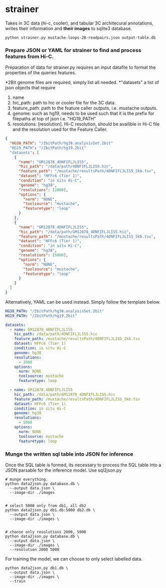 # strainer
Takes in 3C data (hi-c, cooler), and tabular 3C architecural annotations, writes their information and **their images** to sqlite3 database.

```
python strainer.py mustache-loops-2B-readpairs.json output-table.db
```

### Prepare JSON or YAML for strainer to find and process features from Hi-C.
Preparation of data for strainer.py requires an input datafile to format the properties of the queries features.

*2Bit genome files are required, simply list all needed.
*"datasets" a list of json objects that require
  1. name
  2. hic_path: path to hic or cooler file for the 3C data.
  3. feature_path: path to the feature caller outputs, i.e. mustache outputs.
  4. genome: such as hg19, needs to be used such that it is the prefix for filepaths at top of json i.e. "HG19_PATH"
  5. resolutions: \[resolution\]. Hi-C resolution, should be availible in Hi-C file and the resolution used for the Feature Caller.

```json
{
  "HG38_PATH": "/2bitPath/hg38.analysisSet.2bit"
  "HG19_PATH": "/2bitPath/hg19.2bit"
  "datasets": [
    {
      "name": "GM12878_4DNFIFLJLIS5",
      "hic_path": "/data/path/4DNFIFLJLIS5.hic",
      "feature_path": "/mustache/resultsPath/4DNFIFLJLIS5_2kb.tsv",
      "dataset": "HFFc6 (Tier 1)",
      "condition": "in situ Hi-C",
      "genome": "hg38",
      "resolutions": [2000],
      "options": {
        "norm": "NONE",
        "toolsource": "mustache",
        "featuretype": "loop"
      }
    },
    {
      "name": "GM12878_4DNFIFLJLIS5",
      "hic_path": "/data/path/GM12878_4DNFIFLJLIS5.hic",
      "feature_path": "/mustache/resultsPath/4DNFIFLJLIS5_5kb.tsv",
      "dataset": "HFFc6 (Tier 1)",
      "condition": "in situ Hi-C",
      "genome": "hg38",
      "resolutions": [5000],
      "options": {
        "norm": "NONE",
        "toolsource": "mustache",
        "featuretype": "loop"
      }
    }
  ]
}
```


Alternatively, YAML can be used instead. Simply follow the template below.


```yaml
HG38_PATH: "/2bitPath/hg38.analysisSet.2bit"
HG19_PATH: "/2bitPath/hg19.2bit"

datasets:
  - name: GM12878_4DNFIFLJLIS5
    hic_path: /data/path/4DNFIFLJLIS5.hic
    feature_path: /mustache/resultsPath/4DNFIFLJLIS5_2kb.tsv
    dataset: HFFc6 (Tier 1)
    condition: in situ Hi-C
    genome: hg38
    resolutions: 
      - 2000
    options:
      norm: NONE
      toolsource: mustache
      featuretype: loop

  - name: GM12878_4DNFIFLJLIS5
    hic_path: /data/path/GM12878_4DNFIFLJLIS5.hic
    feature_path: /mustache/resultsPath/4DNFIFLJLIS5_5kb.tsv
    dataset: HFFc6 (Tier 1)
    condition: in situ Hi-C
    genome: hg38
    resolutions: 
      - 5000
    options:
      norm: NONE
      toolsource: mustache
      featuretype: loop
```


### Munge the written sql table into JSON for inference
Once the SQL table is formed, its necessary to process the SQL table into a JSON parsable for the inference model. Use sql2json.py 

```
# munge everything.
python data2json.py database.db \
  --output data.json \
  --image-dir ./images


# select 5000 only from db1, all db2
python data2json.py db1.db:5000 db2.db \
  --output data.json \
  --image-dir ./images \


# choose only resolutions 2000, 5000
python data2json.py database.db \
  --output data.json \
  --image-dir ./images \
  --resolution 2000 5000
```

For training the model, we can choose to only select labelled data.
```
python data2json.py db1.db \
  --output data.json \
  --image-dir ./images \
  --train

```





